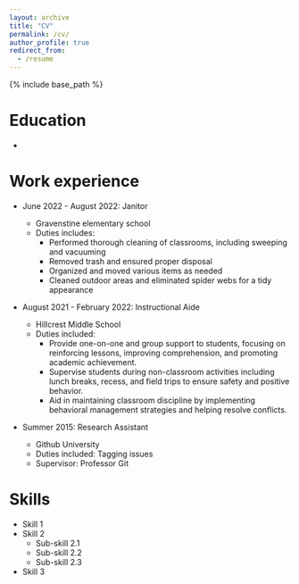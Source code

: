 ```yaml
---
layout: archive
title: "CV"
permalink: /cv/
author_profile: true
redirect_from:
  - /resume
---
```


{% include base_path %}

Education
======
*

Work experience
======
* June 2022 - August 2022: Janitor
  * Gravenstine elementary school
  * Duties includes: 
    * Performed thorough cleaning of classrooms, including sweeping and vacuuming
    * Removed trash and ensured proper disposal
    * Organized and moved various items as needed
    * Cleaned outdoor areas and eliminated spider webs for a tidy appearance

* August 2021 - February 2022: Instructional Aide
  * Hillcrest Middle School
  * Duties included:
    * Provide one-on-one and group support to students, focusing on reinforcing lessons, improving comprehension, and promoting academic achievement.
    * Supervise students during non-classroom activities including lunch breaks, recess, and field trips to ensure safety and positive behavior.
    * Aid in maintaining classroom discipline by implementing behavioral management strategies and helping resolve conflicts.

* Summer 2015: Research Assistant
  * Github University
  * Duties included: Tagging issues
  * Supervisor: Professor Git
  
Skills
======
* Skill 1
* Skill 2
  * Sub-skill 2.1
  * Sub-skill 2.2
  * Sub-skill 2.3
* Skill 3